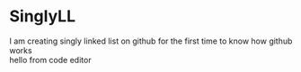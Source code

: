 # SinglyLL
I am creating singly linked list on github for the first time to know how github works
<br>
hello from code editor